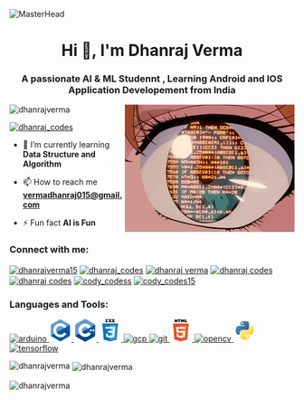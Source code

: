 ![MasterHead](https://github.com/Dhanrajcodes/Dhanrajcodes/blob/main/Simple%20Work%20LinkedIn%20Banner.gif)
<h1 align="center">Hi 👋, I'm Dhanraj Verma</h1>
<h3 align="center">A passionate AI & ML Studennt , Learning Android and IOS Application Developement from India</h3>
<img align="right" alt="Coding" width="300" src="https://github.com/Dhanrajcodes/Dhanrajcodes/blob/main/EHfw.gif">

<p align="left"> <img src="https://komarev.com/ghpvc/?username=dhanrajverma&label=Profile%20views&color=0e75b6&style=flat" alt="dhanrajverma" /> </p>

<p align="left"> <a href="https://twitter.com/dhanraj_codes" target="blank"><img src="https://img.shields.io/twitter/follow/dhanraj_codes?logo=twitter&style=for-the-badge" alt="dhanraj_codes" /></a> </p>

- 🌱 I’m currently learning **Data Structure and Algorithm**

- 📫 How to reach me **vermadhanraj015@gmail.com**

- ⚡ Fun fact **AI is Fun**

<h3 align="left">Connect with me:</h3>
<p align="left">
<a href="https://codepen.io/dhanrajverma15" target="blank"><img align="center" src="https://raw.githubusercontent.com/rahuldkjain/github-profile-readme-generator/master/src/images/icons/Social/codepen.svg" alt="dhanrajverma15" height="30" width="40" /></a>
<a href="https://twitter.com/dhanraj_codes" target="blank"><img align="center" src="https://raw.githubusercontent.com/rahuldkjain/github-profile-readme-generator/master/src/images/icons/Social/twitter.svg" alt="dhanraj_codes" height="30" width="40" /></a>
<a href="https://linkedin.com/in/dhanraj verma" target="blank"><img align="center" src="https://raw.githubusercontent.com/rahuldkjain/github-profile-readme-generator/master/src/images/icons/Social/linked-in-alt.svg" alt="dhanraj verma" height="30" width="40" /></a>
<a href="https://stackoverflow.com/users/dhanraj codes" target="blank"><img align="center" src="https://raw.githubusercontent.com/rahuldkjain/github-profile-readme-generator/master/src/images/icons/Social/stack-overflow.svg" alt="dhanraj codes" height="30" width="40" /></a>
<a href="https://kaggle.com/dhanraj codes" target="blank"><img align="center" src="https://raw.githubusercontent.com/rahuldkjain/github-profile-readme-generator/master/src/images/icons/Social/kaggle.svg" alt="dhanraj codes" height="30" width="40" /></a>
<a href="https://instagram.com/cody_codess" target="blank"><img align="center" src="https://raw.githubusercontent.com/rahuldkjain/github-profile-readme-generator/master/src/images/icons/Social/instagram.svg" alt="cody_codess" height="30" width="40" /></a>
<a href="https://auth.geeksforgeeks.org/user/cody_codes15" target="blank"><img align="center" src="https://raw.githubusercontent.com/rahuldkjain/github-profile-readme-generator/master/src/images/icons/Social/geeks-for-geeks.svg" alt="cody_codes15" height="30" width="40" /></a>
</p>

<h3 align="left">Languages and Tools:</h3>
<p align="left"> <a href="https://www.arduino.cc/" target="_blank" rel="noreferrer"> <img src="https://cdn.worldvectorlogo.com/logos/arduino-1.svg" alt="arduino" width="40" height="40"/> </a> <a href="https://www.cprogramming.com/" target="_blank" rel="noreferrer"> <img src="https://raw.githubusercontent.com/devicons/devicon/master/icons/c/c-original.svg" alt="c" width="40" height="40"/> </a> <a href="https://www.w3schools.com/cpp/" target="_blank" rel="noreferrer"> <img src="https://raw.githubusercontent.com/devicons/devicon/master/icons/cplusplus/cplusplus-original.svg" alt="cplusplus" width="40" height="40"/> </a> <a href="https://www.w3schools.com/css/" target="_blank" rel="noreferrer"> <img src="https://raw.githubusercontent.com/devicons/devicon/master/icons/css3/css3-original-wordmark.svg" alt="css3" width="40" height="40"/> </a> <a href="https://cloud.google.com" target="_blank" rel="noreferrer"> <img src="https://www.vectorlogo.zone/logos/google_cloud/google_cloud-icon.svg" alt="gcp" width="40" height="40"/> </a> <a href="https://git-scm.com/" target="_blank" rel="noreferrer"> <img src="https://www.vectorlogo.zone/logos/git-scm/git-scm-icon.svg" alt="git" width="40" height="40"/> </a> <a href="https://www.w3.org/html/" target="_blank" rel="noreferrer"> <img src="https://raw.githubusercontent.com/devicons/devicon/master/icons/html5/html5-original-wordmark.svg" alt="html5" width="40" height="40"/> </a> <a href="https://opencv.org/" target="_blank" rel="noreferrer"> <img src="https://www.vectorlogo.zone/logos/opencv/opencv-icon.svg" alt="opencv" width="40" height="40"/> </a> <a href="https://www.python.org" target="_blank" rel="noreferrer"> <img src="https://raw.githubusercontent.com/devicons/devicon/master/icons/python/python-original.svg" alt="python" width="40" height="40"/> </a> <a href="https://www.tensorflow.org" target="_blank" rel="noreferrer"> <img src="https://www.vectorlogo.zone/logos/tensorflow/tensorflow-icon.svg" alt="tensorflow" width="40" height="40"/> </a> </p>

<p><img align="left" src="https://github-readme-stats.vercel.app/api/top-langs?username=dhanrajverma&show_icons=true&locale=en&layout=compact" alt="dhanrajverma" /></p>

<p>&nbsp;<img align="center" src="https://github-readme-stats.vercel.app/api?username=dhanrajverma&show_icons=true&locale=en" alt="dhanrajverma" /></p>

<p><img align="center" src="https://github-readme-streak-stats.herokuapp.com/?user=dhanrajverma&" alt="dhanrajverma" /></p>

